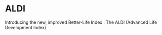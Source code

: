 # ALDI
Introducing the new, improved Better-Life Index : The ALDI (Advanced Life Development Index)
